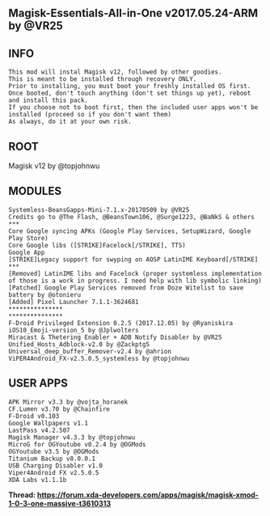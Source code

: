 ## Magisk-Essentials-All-in-One v2017.05.24-ARM by @VR25


## INFO
	This mod will instal Magisk v12, followed by other goodies.
	This is meant to be installed through recovery ONLY.
	Prior to installing, you must boot your freshly installed OS first.
	Once booted, don't touch anything (don't set things up yet), reboot and install this pack.
	If you choose not to boot first, then the included user apps won't be installed (proceed so if you don't want them)
	As always, do it at your own risk.

	
## ROOT
Magisk v12 by @topjohnwu


## MODULES
	Systemless-BeansGapps-Mini-7.1.x-20170509 by @VR25 
	Credits go to @The Flash, @BeansTown106, @Surge1223, @BaNkS & others
	***
	Core Google syncing APKs (Google Play Services, SetupWizard, Google Play Store)
	Core Google libs ([STRIKE]Facelock[/STRIKE], TTS)
	Google App
	[STRIKE]Legacy support for swyping on AOSP LatinIME Keyboard[/STRIKE]
	***
	[Removed] LatinIME libs and Facelock (proper systemless implementation of those is a work in progress. I need help with lib symbolic linking)
	[Patched] Google Play Services removed from Doze Witelist to save battery by @otonieru
	[Added] Pixel Launcher 7.1.1-3624681
	***************
	***************
	F-Droid Privileged Extension 0.2.5 (2017.12.05) by @Ryaniskira
	iOS10_Emoji-version_5 by @Jplwolters
	Miracast & Thetering Enabler + ADB Notify Disabler by @VR25
	Unified_Hosts_Adblock-v2.0 by @Zackptg5
	Universal_deep_buffer_Remover-v2.4 by @ahrion
	ViPER4Android_FX-v2.5.0.5_systemless by @topjohnwu

	
## USER APPS
	APK Mirror v3.3 by @vojta_horanek
	CF.Lumen v3.70 by @Chainfire
	F-Droid v0.103
	Google Wallpapers v1.1
	LastPass v4.2.507
	Magisk Manager v4.3.3 by @topjohnwu
	MicroG for OGYoutube v0.2.4 by @OGMods
	OGYoutube v3.5 by @OGMods
	Titanium Backup v8.0.0.1
	USB Charging Disabler v1.0
	Viper4Android FX v2.5.0.5
	XDA Labs v1.1.1b
	
	
**Thread: https://forum.xda-developers.com/apps/magisk/magisk-xmod-1-0-3-one-massive-t3610313**